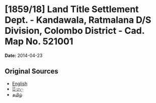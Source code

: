 # [1859/18] Land Title Settlement Dept. - Kandawala, Ratmalana D/S Division, Colombo District - Cad. Map No. 521001

**Date:** 2014-04-23

## Original Sources

- [English](https://documents.gov.lk/view/extra-gazettes/2014/4/1859-18_E.pdf)
- [සිංහල](https://documents.gov.lk/view/extra-gazettes/2014/4/1859-18_S.pdf)
- [தமிழ்](https://documents.gov.lk/view/extra-gazettes/2014/4/1859-18_T.pdf)
